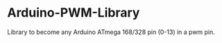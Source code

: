 Arduino-PWM-Library
===================

Library to become any Arduino ATmega 168/328 pin (0-13) in a pwm pin.
